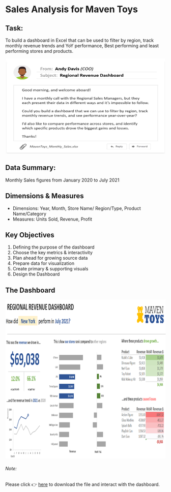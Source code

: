 # Sales Analysis for Maven Toys

## Task:
To build a dashboard in Excel that can be used to filter by region, track monthly revenue trends and YoY performance, Best performing and least performing stores and products. 

<p align=center>
  <img src="https://github.com/aishwarya-1999/Excel/blob/main/Maven%20Toys/Email.png" width="500" height="300">
</p>

## Data Summary:
Monthly Sales figures from January 2020 to July 2021


## Dimensions & Measures
* Dimensions: Year, Month, Store Name/ Region/Type, Product Name/Category
* Measures: Units Sold, Revenue, Profit


## Key Objectives

1. Defining the purpose of the dashboard
2. Choose the key metrics & interactivity
3. Plan ahead for growing source data
4. Prepare data for visualization
5. Create primary & supporting visuals
6. Design the Dashboard

## The Dashboard

<p align=center>
  <img src="https://github.com/aishwarya-1999/Excel/blob/main/Maven%20Toys/Dashboard.png" width="700" height="500">
</p>

###### Note:
Please click :point_right: [here](https://github.com/aishwarya-1999/Excel/blob/main/Maven%20Toys/MavenToys_Monthly_Sales.xlsx) to download the file and interact with the dashboard.
